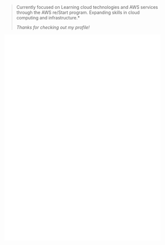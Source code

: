 > Currently focused on Learning cloud technologies and AWS services through the AWS re/Start program. 
Expanding skills in cloud computing and infrastructure.*
>  
> *Thanks for checking out my profile!*

<img align="center" src="https://github.com/Adztrz/Adztrz/blob/main/github-metrics.svg" alt="GitHub Metrics">

